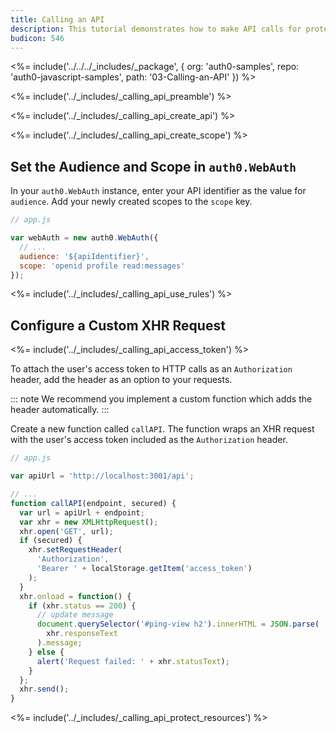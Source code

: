 ```yaml
---
title: Calling an API
description: This tutorial demonstrates how to make API calls for protected resources on your server
budicon: 546
---
```


<%= include('../../../_includes/_package', {
  org: 'auth0-samples',
  repo: 'auth0-javascript-samples',
  path: '03-Calling-an-API'
}) %>

<%= include('../_includes/_calling_api_preamble') %>

<%= include('../_includes/_calling_api_create_api') %>

<%= include('../_includes/_calling_api_create_scope') %>

## Set the Audience and Scope in `auth0.WebAuth`

In your `auth0.WebAuth` instance, enter your API identifier as the value for `audience`.
Add your newly created scopes to the `scope` key.

```js
// app.js

var webAuth = new auth0.WebAuth({
  // ...
  audience: '${apiIdentifier}',
  scope: 'openid profile read:messages'
});
```

<%= include('../_includes/_calling_api_use_rules') %>

## Configure a Custom XHR Request

<%= include('../_includes/_calling_api_access_token') %>

To attach the user's access token to HTTP calls as an `Authorization` header, add the header as an option to your requests. 

::: note
We recommend you implement a custom function which adds the header automatically.
:::

Create a new function called `callAPI`. The function wraps an XHR request with the user's access token included as the `Authorization` header.

```js
// app.js

var apiUrl = 'http://localhost:3001/api';

// ...
function callAPI(endpoint, secured) {
  var url = apiUrl + endpoint;
  var xhr = new XMLHttpRequest();
  xhr.open('GET', url);
  if (secured) {
    xhr.setRequestHeader(
      'Authorization',
      'Bearer ' + localStorage.getItem('access_token')
    );
  }
  xhr.onload = function() {
    if (xhr.status == 200) {
      // update message
      document.querySelector('#ping-view h2').innerHTML = JSON.parse(
        xhr.responseText
      ).message;
    } else {
      alert('Request failed: ' + xhr.statusText);
    }
  };
  xhr.send();
}
```

<%= include('../_includes/_calling_api_protect_resources') %>
